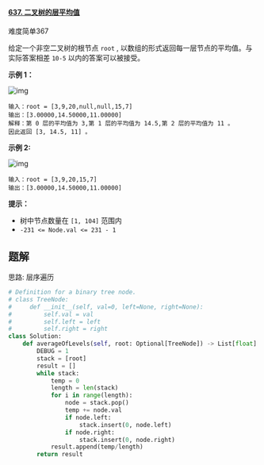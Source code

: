#### [637. 二叉树的层平均值](https://leetcode.cn/problems/average-of-levels-in-binary-tree/)

难度简单367

给定一个非空二叉树的根节点 `root` , 以数组的形式返回每一层节点的平均值。与实际答案相差 `10-5` 以内的答案可以被接受。

 

**示例 1：**

![img](https://assets.leetcode.com/uploads/2021/03/09/avg1-tree.jpg)

```
输入：root = [3,9,20,null,null,15,7]
输出：[3.00000,14.50000,11.00000]
解释：第 0 层的平均值为 3,第 1 层的平均值为 14.5,第 2 层的平均值为 11 。
因此返回 [3, 14.5, 11] 。
```

**示例 2:**

![img](https://assets.leetcode.com/uploads/2021/03/09/avg2-tree.jpg)

```
输入：root = [3,9,20,15,7]
输出：[3.00000,14.50000,11.00000]
```

 

**提示：**



- 树中节点数量在 `[1, 104]` 范围内
- `-231 <= Node.val <= 231 - 1`



## 题解

思路: 层序遍历

~~~python
# Definition for a binary tree node.
# class TreeNode:
#     def __init__(self, val=0, left=None, right=None):
#         self.val = val
#         self.left = left
#         self.right = right
class Solution:
    def averageOfLevels(self, root: Optional[TreeNode]) -> List[float]:
        DEBUG = 1
        stack = [root]
        result = []
        while stack:
            temp = 0
            length = len(stack)
            for i in range(length):
                node = stack.pop()
                temp += node.val
                if node.left:
                    stack.insert(0, node.left)
                if node.right:
                    stack.insert(0, node.right)
            result.append(temp/length)
        return result
~~~

